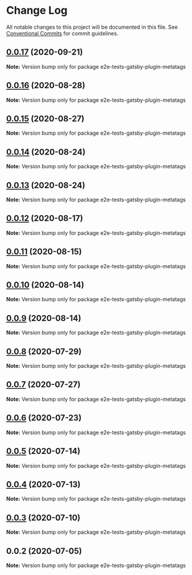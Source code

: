 # Change Log

All notable changes to this project will be documented in this file.
See [Conventional Commits](https://conventionalcommits.org) for commit guidelines.

## [0.0.17](https://github.com/reflexjs/reflex/compare/e2e-tests-gatsby-plugin-metatags@0.0.16...e2e-tests-gatsby-plugin-metatags@0.0.17) (2020-09-21)

**Note:** Version bump only for package e2e-tests-gatsby-plugin-metatags





## [0.0.16](https://github.com/reflexjs/reflex/compare/e2e-tests-gatsby-plugin-metatags@0.0.15...e2e-tests-gatsby-plugin-metatags@0.0.16) (2020-08-28)

**Note:** Version bump only for package e2e-tests-gatsby-plugin-metatags





## [0.0.15](https://github.com/reflexjs/reflex/compare/e2e-tests-gatsby-plugin-metatags@0.0.14...e2e-tests-gatsby-plugin-metatags@0.0.15) (2020-08-27)

**Note:** Version bump only for package e2e-tests-gatsby-plugin-metatags





## [0.0.14](https://github.com/reflexjs/reflex/compare/e2e-tests-gatsby-plugin-metatags@0.0.13...e2e-tests-gatsby-plugin-metatags@0.0.14) (2020-08-24)

**Note:** Version bump only for package e2e-tests-gatsby-plugin-metatags





## [0.0.13](https://github.com/reflexjs/reflex/compare/e2e-tests-gatsby-plugin-metatags@0.0.12...e2e-tests-gatsby-plugin-metatags@0.0.13) (2020-08-24)

**Note:** Version bump only for package e2e-tests-gatsby-plugin-metatags





## [0.0.12](https://github.com/reflexjs/reflex/compare/e2e-tests-gatsby-plugin-metatags@0.0.11...e2e-tests-gatsby-plugin-metatags@0.0.12) (2020-08-17)

**Note:** Version bump only for package e2e-tests-gatsby-plugin-metatags





## [0.0.11](https://github.com/reflexjs/reflex/compare/e2e-tests-gatsby-plugin-metatags@0.0.10...e2e-tests-gatsby-plugin-metatags@0.0.11) (2020-08-15)

**Note:** Version bump only for package e2e-tests-gatsby-plugin-metatags





## [0.0.10](https://github.com/reflexjs/reflex/compare/e2e-tests-gatsby-plugin-metatags@0.0.9...e2e-tests-gatsby-plugin-metatags@0.0.10) (2020-08-14)

**Note:** Version bump only for package e2e-tests-gatsby-plugin-metatags





## [0.0.9](https://github.com/reflexjs/reflex/compare/e2e-tests-gatsby-plugin-metatags@0.0.8...e2e-tests-gatsby-plugin-metatags@0.0.9) (2020-08-14)

**Note:** Version bump only for package e2e-tests-gatsby-plugin-metatags





## [0.0.8](https://github.com/reflexjs/reflex/compare/e2e-tests-gatsby-plugin-metatags@0.0.7...e2e-tests-gatsby-plugin-metatags@0.0.8) (2020-07-29)

**Note:** Version bump only for package e2e-tests-gatsby-plugin-metatags





## [0.0.7](https://github.com/reflexjs/reflex/compare/e2e-tests-gatsby-plugin-metatags@0.0.6...e2e-tests-gatsby-plugin-metatags@0.0.7) (2020-07-27)

**Note:** Version bump only for package e2e-tests-gatsby-plugin-metatags





## [0.0.6](https://github.com/reflexjs/reflex/compare/e2e-tests-gatsby-plugin-metatags@0.0.5...e2e-tests-gatsby-plugin-metatags@0.0.6) (2020-07-23)

**Note:** Version bump only for package e2e-tests-gatsby-plugin-metatags





## [0.0.5](https://github.com/reflexjs/reflex/compare/e2e-tests-gatsby-plugin-metatags@0.0.4...e2e-tests-gatsby-plugin-metatags@0.0.5) (2020-07-14)

**Note:** Version bump only for package e2e-tests-gatsby-plugin-metatags





## [0.0.4](https://github.com/reflexjs/reflex/compare/e2e-tests-gatsby-plugin-metatags@0.0.3...e2e-tests-gatsby-plugin-metatags@0.0.4) (2020-07-13)

**Note:** Version bump only for package e2e-tests-gatsby-plugin-metatags





## [0.0.3](https://github.com/reflexjs/reflex/compare/e2e-tests-gatsby-plugin-metatags@0.0.2...e2e-tests-gatsby-plugin-metatags@0.0.3) (2020-07-10)

**Note:** Version bump only for package e2e-tests-gatsby-plugin-metatags





## 0.0.2 (2020-07-05)

**Note:** Version bump only for package e2e-tests-gatsby-plugin-metatags
